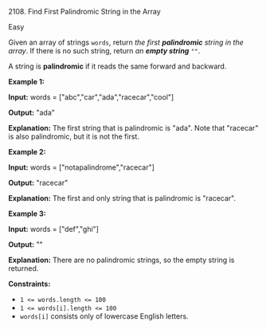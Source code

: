 2108\. Find First Palindromic String in the Array

Easy

Given an array of strings `words`, return _the first **palindromic** string in the array_. If there is no such string, return _an **empty string**_ `""`.

A string is **palindromic** if it reads the same forward and backward.

**Example 1:**

**Input:** words = ["abc","car","ada","racecar","cool"]

**Output:** "ada"

**Explanation:** The first string that is palindromic is "ada". Note that "racecar" is also palindromic, but it is not the first.

**Example 2:**

**Input:** words = ["notapalindrome","racecar"]

**Output:** "racecar"

**Explanation:** The first and only string that is palindromic is "racecar".

**Example 3:**

**Input:** words = ["def","ghi"]

**Output:** ""

**Explanation:** There are no palindromic strings, so the empty string is returned.

**Constraints:**

*   `1 <= words.length <= 100`
*   `1 <= words[i].length <= 100`
*   `words[i]` consists only of lowercase English letters.